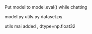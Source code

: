 Put model to model.eval() while chatting

model.py
utils.py
dataset.py

utils mai added , dtype=np.float32